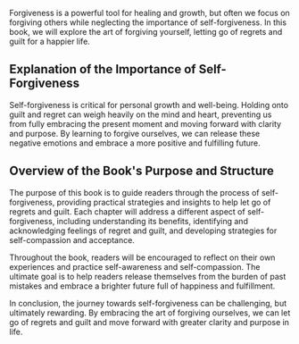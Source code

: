 
Forgiveness is a powerful tool for healing and growth, but often we focus on forgiving others while neglecting the importance of self-forgiveness. In this book, we will explore the art of forgiving yourself, letting go of regrets and guilt for a happier life.

Explanation of the Importance of Self-Forgiveness
-------------------------------------------------

Self-forgiveness is critical for personal growth and well-being. Holding onto guilt and regret can weigh heavily on the mind and heart, preventing us from fully embracing the present moment and moving forward with clarity and purpose. By learning to forgive ourselves, we can release these negative emotions and embrace a more positive and fulfilling future.

Overview of the Book's Purpose and Structure
--------------------------------------------

The purpose of this book is to guide readers through the process of self-forgiveness, providing practical strategies and insights to help let go of regrets and guilt. Each chapter will address a different aspect of self-forgiveness, including understanding its benefits, identifying and acknowledging feelings of regret and guilt, and developing strategies for self-compassion and acceptance.

Throughout the book, readers will be encouraged to reflect on their own experiences and practice self-awareness and self-compassion. The ultimate goal is to help readers release themselves from the burden of past mistakes and embrace a brighter future full of happiness and fulfillment.

In conclusion, the journey towards self-forgiveness can be challenging, but ultimately rewarding. By embracing the art of forgiving ourselves, we can let go of regrets and guilt and move forward with greater clarity and purpose in life.

